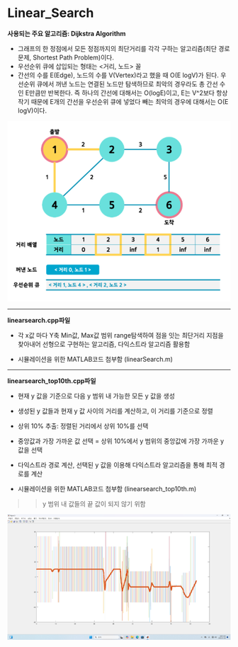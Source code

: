 # Linear_Search

**사용되는 주요 알고리즘: Dijkstra Algorithm**
- 그래프의 한 정점에서 모든 정점까지의 최단거리를 각각 구하는 알고리즘(최단 경로 문제, Shortest Path Problem)이다.
- 우선순위 큐에 삽입되는 형태는 <거리, 노드> 꼴
- 간선의 수를 E(Edge), 노드의 수를 V(Vertex)라고 했을 때 O(E logV)가 된다.
  우선순위 큐에서 꺼낸 노드는 연결된 노드만 탐색하므로 최악의 경우라도 총 간선 수인 E만큼만 반복한다. 즉 하나의 간선에 대해서는 O(logE)이고, E는 V^2보다 항상 작기 때문에 E개의 간선을 우선순위 큐에 넣었다 빼는 최악의 경우에 대해서는 O(E logV)이다.
<img src="./images/image2.png" alt="MATLAB images">

---

**linearsearch.cpp파일**
- 각 x값 마다 Y축 Min값, Max값 범위 range탐색하여 점을 잇는 최단거리 지점을 찾아내어 선형으로 구현하는 알고리즘, 다익스트라 알고리즘 활용함
+ 시뮬레이션을 위한 MATLAB코드 첨부함 (linearSearch.m)

---

**linearsearch_top10th.cpp파일**

- 현재 y 값을 기준으로 다음 y 범위 내 가능한 모든 y 값을 생성
- 생성된 y 값들과 현재 y 값 사이의 거리를 계산하고, 이 거리를 기준으로 정렬
- 상위 10% 추출: 정렬된 거리에서 상위 10%를 선택

- 중앙값과 가장 가까운 값 선택 = 상위 10%에서 y 범위의 중앙값에 가장 가까운 y 값을 선택
- 다익스트라 경로 계산, 선택된 y 값을 이용해 다익스트라 알고리즘을 통해 최적 경로를 계산
- 시뮬레이션을 위한 MATLAB코드 첨부함 (linearsearch_top10th.m)
>> y 범위 내 값들의 끝 값이 되지 않기 위함

<img src="./images/image1.png" alt="MATLAB images">
